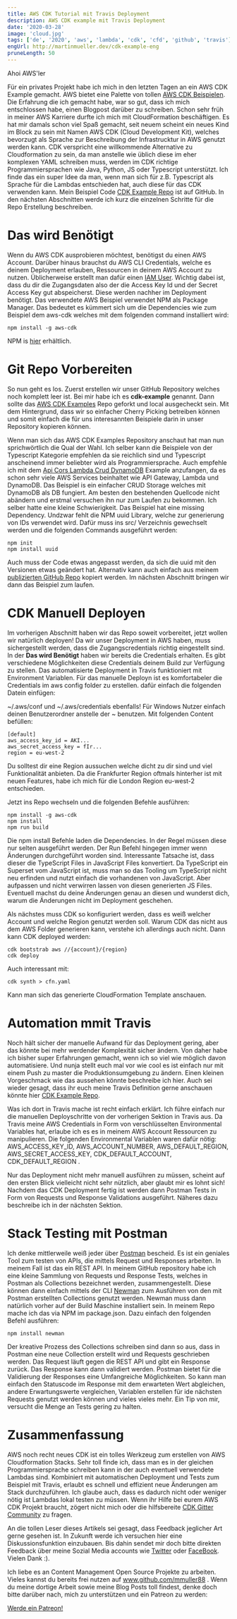 ```yaml
---
title: AWS CDK Tutorial mit Travis Deployment
description: AWS CDK example mit Travis Deployment
date: '2020-03-28'
image: 'cloud.jpg'
tags: ['de', '2020', 'aws', 'lambda', 'cdk', 'cfd', 'github', 'travis']
engUrl: http://martinmueller.dev/cdk-example-eng
pruneLength: 50
---
```


Ahoi AWS'ler

Für ein privates Projekt habe ich mich in den letzten Tagen an ein AWS CDK Example gemacht. AWS bietet eine Palette von tollen [AWS CDK Beispielen](https://github.com/aws-samples/aws-cdk-examples). Die Erfahrung die ich gemacht habe, war so gut, dass ich mich entschlossen habe, einen Blogpost darüber zu schreiben. Schon sehr früh in meiner AWS Karriere durfte ich mich mit CloudFormation beschäftigen. Es hat mir damals schon viel Spaß gemacht, seit neuem scheint ein neues Kind im Block zu sein mit Namen AWS CDK (Cloud Development Kit), welches bevorzugt als Sprache zur Beschreibung der Infrastrucktur in AWS genutzt werden kann. CDK verspricht eine willkommende Alternative zu Cloudformation zu sein, da man anstelle wie üblich diese im eher komplexen YAML schreiben muss, werden im CDK richtige Programmiersprachen wie Java, Python, JS oder Typescript unterstützt. Ich finde das ein super Idee da man, wenn man sich für z.B. Typescript als Sprache für die Lambdas entschieden hat, auch diese für das CDK verwenden kann.
Mein Beispiel Code [CDK Example Repo](https://github.com/mmuller88/cdk-example) ist auf GitHub. In den nächsten Abschnitten werde ich kurz die einzelnen Schritte für die Repo Erstellung beschreiben.

# Das wird Benötigt
Wenn du AWS CDK ausprobieren möchtest, benötigst du einen AWS Account. Darüber hinaus brauchst du AWS CLI Credentials, welche es deinem Deployment erlauben, Ressourcen in deinem AWS Account zu nutzen. Üblicherweise erstellt man dafür einen [IAM User](https://docs.aws.amazon.com/de_de/IAM/latest/UserGuide/id_users_create.html#id_users_create_cliwpsapi). Wichtig dabei ist, dass du dir die Zugangsdaten also der die Access Key Id und der Secret Access Key gut abspeicherst. Diese werden nachher im Deployment benötigt.
Das verwendete AWS Beispiel verwendet NPM als Package Manager. Das bedeutet es kümmert sich um die Dependencies wie zum Beispiel dem aws-cdk welches mit dem folgenden command installiert wird:

```
npm install -g aws-cdk
```
NPM is [hier](https://nodejs.org/en/download/) erhältlich.

# Git Repo Vorbereiten
So nun geht es los. Zuerst erstellen wir unser GitHub Repository welches noch komplett leer ist. Bei mir habe ich es **cdk-example** genannt. Dann sollte das [AWS CDK Examples](https://github.com/aws-samples/aws-cdk-examples) Repo geforkt und local ausgecheckt sein. Mit dem Hintergrund, dass wir so einfacher Cherry Picking betreiben können und somit einfach die für uns interesannten Beispiele darin in unser Repository kopieren können.

Wenn man sich das AWS CDK Examples Repository anschaut hat man nun sprichwörtlich die Qual der Wahl. Ich selber kann die Beispiele von der Typescript Kategorie empfehlen da sie reichlich sind und Typescript anscheinend immer beliebter wird als Programmiersprache. Auch empfehle ich mit dem [Api Cors Lambda Crud DynamoDB](https://github.com/aws-samples/aws-cdk-examples/tree/master/typescript/api-cors-lambda-crud-dynamodb) Example anzufangen, da es schon sehr viele AWS Services beinhaltet wie API Gateway, Lambda und DynamoDB. Das Beispiel is ein einfacher CRUD Storage welches mit DynamoDB als DB fungiert. Am besten den bestehenden Quellcode nicht abändern und erstmal versuchen ihn nur zum Laufen zu bekommen. Ich selber hatte eine kleine Schwierigkeit. Das Beispiel hat eine missing Dependency. Undzwar fehlt die NPM uuid Library, welche zur generierung von IDs verwendet wird. Dafür muss ins src/ Verzeichnis gewechselt werden und die folgenden Commands ausgeführt werden:

```
npm init
npm install uuid
```

Auch muss der Code etwas angepasst werden, da sich die uuid mit den Versionen etwas geändert hat. Alternativ kann auch einfach aus meinem [publizierten GitHub Repo](https://github.com/mmuller88/cdk-example) kopiert werden. Im nächsten Abschnitt bringen wir dann das Beispiel zum laufen.

# CDK Manuell Deployen
Im vorherigen Abschnitt haben wir das Repo soweit vorbereitet, jetzt wollen wir natürlich deployen! Da wir unser Deployment in AWS haben, muss sichergestellt werden, dass die Zugangscredentials richtig eingestellt sind. In der **Das wird Benötigt** haben wir bereits die Credentials erhalten. Es gibt verschiedene Möglichkeiten diese Credentials deinem Build zur Verfügung zu stellen. Das automatisierte Deployment in Travis funktioniert mit Environment Variablen. Für das manuelle Deployn ist es komfortabeler die Credentials im aws config folder zu erstellen.  dafür einfach die folgenden Datein einfügen:

~/.aws/conf und ~/.aws/credentials ebenfalls! Für Windows Nutzer einfach deinen Benutzerordner anstelle der ~ benutzen. Mit folgenden Content befüllen:

```
[default]
aws_access_key_id = AKI...
aws_secret_access_key = fIr...
region = eu-west-2
```

Du solltest dir eine Region aussuchen welche dicht zu dir sind und viel Funktionalität anbieten. Da die Frankfurter Region oftmals hinterher ist mit neuen Features, habe ich mich für die London Region eu-west-2 entschieden.

Jetzt ins Repo wechseln und die folgenden Befehle ausführen:

```
npm install -g aws-cdk
npm install
npm run build
```

Die npm install Befehle laden die Dependencies. In der Regel müssen diese nur selten ausgeführt werden. Der Run Befehl hingegen immer wenn Änderungen durchgeführt worden sind. Interessante Tatsache ist, dass dieser die TypeScript Files in JavaScript Files konvertiert. Da TypeScript ein Superset vom JavaScript ist, muss man so das Tooling um TypeScript nicht neu erfinden und nutzt einfach die vorhandenen von JavaScript. Aber aufpassen und nicht verwirren lassen von diesen generierten JS Files. Eventuell machst du deine Änderungen genau an diesen und wunderst dich, warum die Änderungen nicht im Deployment geschehen.

Als nächstes muss CDK so konfiguriert werden, dass es weiß welcher Account und welche Region genutzt werden soll. Warum CDK das nicht aus dem AWS Folder generieren kann, verstehe ich allerdings auch nicht. Dann kann CDK deployed werden:

```
cdk bootstrab aws //{account}/{region}
cdk deploy
```

Auch interessant mit:

```
cdk synth > cfn.yaml
```

Kann man sich das generierte CloudFormation Template anschauen.

# Automation mmit Travis
Noch hält sicher der manuelle Aufwand für das Deployment gering, aber das könnte bei mehr werdender Komplexität sicher ändern. Von daher habe ich bisher super Erfahrungen gemacht, wenn ich so viel wie möglich davon automatisiere. Und nunja stellt euch mal vor wie cool es ist einfach nur mit einem Push zu master die Produktionsumgebung zu ändern. Einen kleinen Vorgeschmack wie das aussehen könnte beschreibe ich hier. Auch sei wieder gesagt, dass ihr euch meine Travis Definition gerne anschauen könnte hier [CDK Example Repo](https://github.com/mmuller88/cdk-example/blob/master/.travis.yml).

Was ich dort in Travis mache ist recht einfach erklärt. Ich führe einfach nur die manuellen Deployschritte von der vorherigen Sektion in Travis aus. Da Travis meine AWS Credentials in Form von verschlüsselten Environmental Variables hat, erlaube ich es es in meinem AWS Account Ressourcen zu manipulieren. Die folgenden Environmental Variablen waren dafür nötig: AWS_ACCESS_KEY_ID, AWS_ACCOUNT_NUMBER, AWS_DEFAULT_REGION, AWS_SECRET_ACCESS_KEY, CDK_DEFAULT_ACCOUNT, CDK_DEFAULT_REGION .

Nur das Deployment nicht mehr manuell ausführen zu müssen, scheint auf den ersten Blick vielleicht nicht sehr nützlich, aber glaubt mir es lohnt sich! Nachdem das CDK Deployment fertig ist werden dann Postman Tests in Form von Requests und Response Validations ausgeführt. Näheres dazu beschreibe ich in der nächsten Sektion.

# Stack Testing mit Postman
Ich denke mittlerweile weiß jeder über [Postman](https://www.postman.com/automated-testing) bescheid. Es ist ein geniales Tool zum testen von APIs, die mittels Request und Responses arbeiten. In meinem Fall ist das ein REST API. In meinem GitHub repository habe ich eine kleine Sammlung von Requests und Response Tests, welches in Postman als Collections bezeichnet werden, zusammengestellt. Diese können dann einfach mittels der CLI [Newman](https://github.com/postmanlabs/newman) zum Ausführen von den mit Postman erstellten Collections genutzt werden. Newman muss dann natürlich vorher auf der Build Maschine installiert sein. In meinem Repo mache ich das via NPM im package.json. Dazu einfach den folgenden Befehl ausführen:

```
npm install newman
```

Der kreative Prozess des Collections schreiben sind dann so aus, dass in Postman eine neue Collection erstellt wird und Requests geschrieben werden. Das Request läuft gegen die REST API und gibt ein Response zurück. Das Response kann dann validiert werden. Postman bietet für die Validierung der Responses eine Umfangreiche Möglichkeiten. So kann man einfach den Statuscode im Response mit dem erwarteten Wert abgleichen, andere Erwartungswerte vergleichen, Variablen erstellen für ide nächsten Requests genutzt werden können und vieles vieles mehr. Ein Tip von mir, versucht die Menge an Tests gering zu halten.

# Zusammenfassung
AWS noch recht neues CDK ist ein tolles Werkzeug zum erstellen von AWS Cloudformation Stacks. Sehr toll finde ich, dass man es in der gleichen Programmiersprache schreiben kann in der auch eventuell verwendete Lambdas sind. Kombiniert mit automatischen Deployment und Tests zum Beispiel mit Travis, erlaubt es schnell und effizient neue Änderungen am Stack durchzuführen. Ich glaube auch, dass es dadurch nicht oder weniger nötig ist Lambdas lokal testen zu müssen. Wenn ihr Hilfe bei eurem AWS CDK Projekt braucht, zögert nicht mich oder die hilfsbereite [CDK Gitter Community](https://gitter.im/awslabs/aws-cdk) zu fragen.

An die tollen Leser dieses Artikels sei gesagt, dass Feedback jeglicher Art gerne gesehen ist. In Zukunft werde ich versuchen hier eine Diskussionsfunktion einzubauen. Bis dahin sendet mir doch bitte direkten Feedback über meine Sozial Media accounts wie [Twitter](https://twitter.com/MartinMueller_) oder [FaceBook](https://www.facebook.com/martin.muller.10485). Vielen Dank :).

Ich liebe es an Content Management Open Source Projekte zu arbeiten. Vieles kannst du bereits frei nutzen auf www.github.com/mmuller88 . Wenn du meine dortige Arbeit sowie meine Blog Posts toll findest, denke doch bitte darüber nach, mich zu unterstützen und ein Patreon zu werden:

<a href="https://www.patreon.com/bePatron?u=29010217" data-patreon-widget-type="become-patron-button">Werde ein Patreon!</a><script async src="https://c6.patreon.com/becomePatronButton.bundle.js"></script>